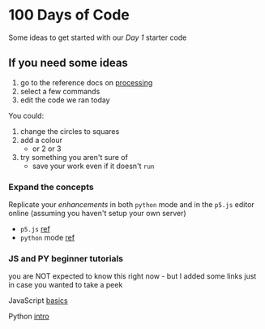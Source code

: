 # 100 Days of Code

Some ideas to get started with our _Day 1_ starter code

## If you need some ideas

1. go to the reference docs on [processing](https://processing.org/)
2. select a few commands
3. edit the code we ran today

You could:

  1. change the circles to squares
  2. add a colour
     - or 2 or 3
  3. try something you aren't sure of
     - save your work even if it doesn't `run`

### Expand the concepts

Replicate your _enhancements_ in both `python` mode and in the `p5.js` editor online (assuming you haven't setup your own server)

- `p5.js` [ref](https://p5js.org/reference/)
- `python` mode [ref](https://py.processing.org/reference/)

### JS and PY beginner tutorials

you are NOT expected to know this right now - but I added some links just in case you wanted to take a peek

JavaScript [basics](https://developer.mozilla.org/en-US/docs/Learn/Getting_started_with_the_web/JavaScript_basics)

Python [intro](https://www.learnpython.org/)
